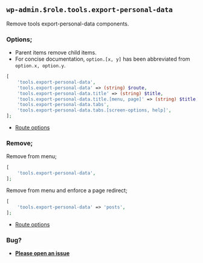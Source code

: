## `wp-admin.$role.tools.export-personal-data`

Remove tools export-personal-data components.

### Options;

* Parent items remove child items. 
* For concise documentation, `option.[x, y]` has been abbreviated from `option.x, option.y`.

```php
[
    'tools.export-personal-data',
    'tools.export-personal-data' => (string) $route,
    'tools.export-personal-data.title' => (string) $title,
    'tools.export-personal-data.title.[menu, page]' => (string) $title,
    'tools.export-personal-data.tabs',
    'tools.export-personal-data.tabs.[screen-options, help]',
];
```

* [Route options](../route-options.md)

### Remove;

Remove from menu;

```php
[
    'tools.export-personal-data',
];
```

Remove from menu and enforce a page redirect;

```php
[
    'tools.export-personal-data' => 'posts',
];
```

* [Route options](../route-options.md)

### Bug?

* **[Please open an issue](https://github.com/soberwp/intervention/issues/new?title=[wp-admin.tools.export-personal-data]&labels=bug&assignees=darrenjacoby)**
